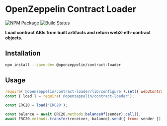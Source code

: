 # OpenZeppelin Contract Loader

[![NPM Package](https://img.shields.io/npm/v/@openzeppelin/contract-loader.svg)](https://www.npmjs.org/package/@openzeppelin/contract-loader)
[![Build Status](https://travis-ci.com/OpenZeppelin/openzeppelin-contract-loader.svg?branch=master)](https://travis-ci.com/OpenZeppelin/openzeppelin-contract-loader)

**Load contract ABIs from built artifacts and return web3-eth-contract objects**.

## Installation

```bash
npm install --save-dev @openzeppelin/contract-loader
```

## Usage

```javascript
require('@openzeppelin/contract-loader/lib/configure').set({ web3Contract: web3.eth.Contract });
const { load } = require('@openzeppelin/contract-loader');

const ERC20 = load('ERC20');

const balance = await ERC20.methods.balanceOf(sender).call();
await ERC20.methods.transfer(receiver, balance).send({ from: sender });
```
